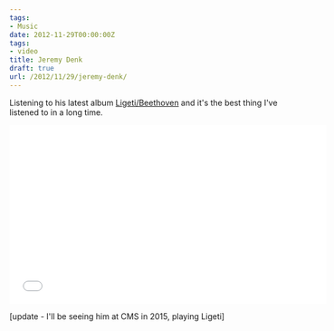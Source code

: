 ```yaml
---
tags:
- Music
date: 2012-11-29T00:00:00Z
tags:
- video
title: Jeremy Denk 
draft: true
url: /2012/11/29/jeremy-denk/
---
```


Listening to his latest album <a href="http://www.nonesuch.com/albums/ligeti-beethoven">Ligeti/Beethoven</a> and it's the best thing I've listened to in a long time.

<iframe width="560" height="315" src="//www.youtube.com/embed/MThqIWwzL78?rel=0" frameborder="0" allowfullscreen></iframe>

[update - I'll be seeing him at CMS in 2015, playing Ligeti]